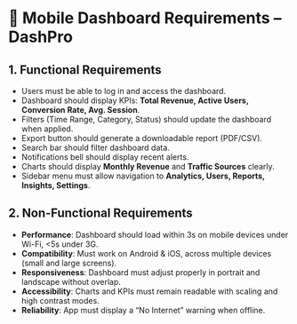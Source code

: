 # 📱 Mobile Dashboard Requirements – DashPro

## 1. Functional Requirements
- Users must be able to log in and access the dashboard.  
- Dashboard should display KPIs: **Total Revenue, Active Users, Conversion Rate, Avg. Session**.  
- Filters (Time Range, Category, Status) should update the dashboard when applied.  
- Export button should generate a downloadable report (PDF/CSV).  
- Search bar should filter dashboard data.  
- Notifications bell should display recent alerts.  
- Charts should display **Monthly Revenue** and **Traffic Sources** clearly.  
- Sidebar menu must allow navigation to **Analytics, Users, Reports, Insights, Settings**.  

## 2. Non-Functional Requirements
- **Performance**: Dashboard should load within 3s on mobile devices under Wi-Fi, <5s under 3G.  
- **Compatibility**: Must work on Android & iOS, across multiple devices (small and large screens).  
- **Responsiveness**: Dashboard must adjust properly in portrait and landscape without overlap.  
- **Accessibility**: Charts and KPIs must remain readable with scaling and high contrast modes.  
- **Reliability**: App must display a “No Internet” warning when offline.  
